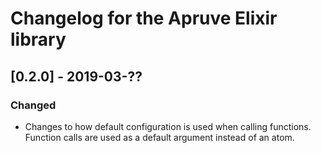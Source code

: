 # Changelog for the Apruve Elixir library

## [0.2.0] - 2019-03-??

### Changed

- Changes to how default configuration is used when calling functions.
  Function calls are used as a default argument instead of an atom.

